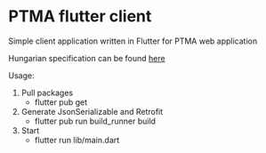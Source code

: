 # PTMA flutter client
Simple client application written in Flutter for PTMA web application

Hungarian specification can be found [here](https://becgabi.github.io/ptma-flutter-client)

Usage:
1. Pull packages
    - flutter pub get
1. Generate JsonSerializable and Retrofit
    - flutter pub run build_runner build
1. Start
    - flutter run lib/main.dart
